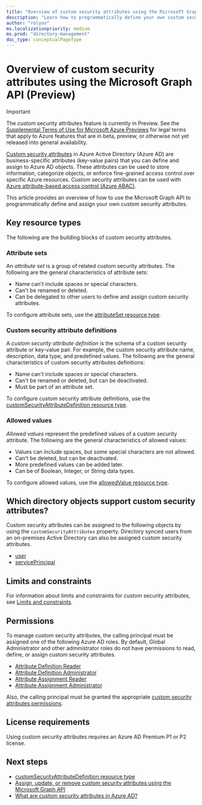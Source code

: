 ```yaml
---
title: "Overview of custom security attributes using the Microsoft Graph API (Preview)"
description: "Learn how to programmatically define your own custom security attributes and assign them to Azure AD objects using the Microsoft Graph API."
author: "rolyon"
ms.localizationpriority: medium
ms.prod: "directory-management"
doc_type: conceptualPageType
---
```


# Overview of custom security attributes using the Microsoft Graph API (Preview)

> [!IMPORTANT]
> The custom security attributes feature is currently in Preview. See the [Supplemental Terms of Use for Microsoft Azure Previews](https://azure.microsoft.com/support/legal/preview-supplemental-terms/) for legal terms that apply to Azure features that are in beta, preview, or otherwise not yet released into general availability.

[Custom security attributes](/azure/active-directory/fundamentals/custom-security-attributes-overview) in Azure Active Directory (Azure AD) are business-specific attributes (key-value pairs) that you can define and assign to Azure AD objects. These attributes can be used to store information, categorize objects, or enforce fine-grained access control over specific Azure resources. Custom security attributes can be used with [Azure attribute-based access control (Azure ABAC)](/azure/role-based-access-control/conditions-overview).

This article provides an overview of how to use the Microsoft Graph API to programmatically define and assign your own custom security attributes.

## Key resource types

The following are the building blocks of custom security attributes.

### Attribute sets

An *attribute set* is a group of related custom security attributes. The following are the general characteristics of attribute sets:

+ Name can't include spaces or special characters.
+ Can't be renamed or deleted.
+ Can be delegated to other users to define and assign custom security attributes.

To configure attribute sets, use the [attributeSet resource type](attributeset.md).
 
### Custom security attribute definitions

A *custom security attribute definition* is the schema of a custom security attribute or key-value pair. For example, the custom security attribute name, description, data type, and predefined values. The following are the general characteristics of custom security attributes definitions:

+ Name can't include spaces or special characters.
+ Can't be renamed or deleted, but can be deactivated.
+ Must be part of an attribute set.

To configure custom security attribute definitions, use the [customSecurityAttributeDefinition resource type](customsecurityattributedefinition.md).

### Allowed values

*Allowed values* represent the predefined values of a custom security attribute. The following are the general characteristics of allowed values:

+ Values can include spaces, but some special characters are not allowed.
+ Can't be deleted, but can be deactivated.
+ More predefined values can be added later.
+ Can be of Boolean, Integer, or String data types.

To configure allowed values, use the [allowedValue resource type](allowedvalue.md).

## Which directory objects support custom security attributes?

Custom security attributes can be assigned to the following objects by using the `customSecurityAttributes` property. Directory synced users from an on-premises Active Directory can also be assigned custom security attributes.

+ [user](user.md)
+ [servicePrincipal](serviceprincipal.md)

## Limits and constraints

For information about limits and constraints for custom security attributes, see [Limits and constraints](/azure/active-directory/fundamentals/custom-security-attributes-overview#limits-and-constraints).

## Permissions

To manage custom security attributes, the calling principal must be assigned one of the following Azure AD roles. By default, Global Administrator and other administrator roles do not have permissions to read, define, or assign custom security attributes.

+ [Attribute Definition Reader](/azure/active-directory/roles/permissions-reference#attribute-definition-reader)
+ [Attribute Definition Administrator](/azure/active-directory/roles/permissions-reference#attribute-definition-administrator)
+ [Attribute Assignment Reader](/azure/active-directory/roles/permissions-reference#attribute-assignment-reader)
+ [Attribute Assignment Administrator](/azure/active-directory/roles/permissions-reference#attribute-assignment-administrator)

Also, the calling principal must be granted the appropriate [custom security attributes permissions](/graph/permissions-reference#custom-security-attributes-permissions).

## License requirements

Using custom security attributes requires an Azure AD Premium P1 or P2 license.

## Next steps

+ [customSecurityAttributeDefinition resource type](/graph/api/resources/customsecurityattributedefinition)
+ [Assign, update, or remove custom security attributes using the Microsoft Graph API](/graph/custom-security-attributes-examples)
+ [What are custom security attributes in Azure AD?](/azure/active-directory/fundamentals/custom-security-attributes-overview)

